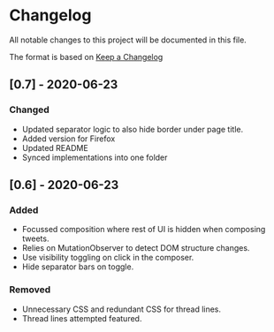 # Changelog
All notable changes to this project will be documented in this file.

The format is based on [Keep a Changelog](https://keepachangelog.com/en/1.0.0/)

## [0.7] - 2020-06-23
### Changed
- Updated separator logic to also hide border under page title.
- Added version for Firefox
- Updated README
- Synced implementations into one folder

## [0.6] - 2020-06-23
### Added
- Focussed composition where rest of UI is hidden when composing tweets.
- Relies on MutationObserver to detect DOM structure changes.
- Use visibility toggling on click in the composer.
- Hide separator bars on toggle.


### Removed
- Unnecessary CSS and redundant CSS for thread lines.
- Thread lines attempted featured.